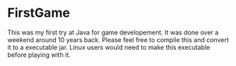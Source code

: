 # FirstGame
This was my first try at Java for game developement. It was done over a weekend around 10 years back. 
Please feel free to compile this and convert it to a executable jar.
Linux users would need to make this executable before playing with it.
